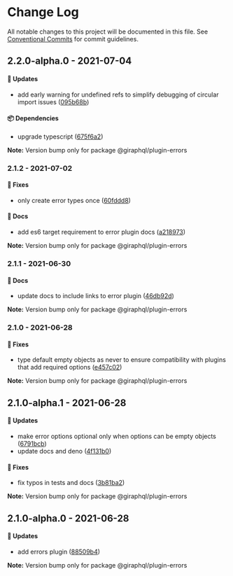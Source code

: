 # Change Log

All notable changes to this project will be documented in this file.
See [Conventional Commits](https://conventionalcommits.org) for commit guidelines.

## 2.2.0-alpha.0 - 2021-07-04

#### 🚀 Updates

- add early warning for undefined refs to simplify debugging of circular import issues ([095b68b](https://github.com/hayes/giraphql/commit/095b68b))

#### 📦 Dependencies

- upgrade typescript ([675f6a2](https://github.com/hayes/giraphql/commit/675f6a2))

**Note:** Version bump only for package @giraphql/plugin-errors





### 2.1.2 - 2021-07-02

#### 🐞 Fixes

- only create error types once ([60fddd8](https://github.com/hayes/giraphql/commit/60fddd8))

#### 📘 Docs

- add es6 target requirement to error plugin docs ([a218973](https://github.com/hayes/giraphql/commit/a218973))

**Note:** Version bump only for package @giraphql/plugin-errors





### 2.1.1 - 2021-06-30

#### 📘 Docs

- update docs to include links to error plugin ([46db92d](https://github.com/hayes/giraphql/commit/46db92d))

**Note:** Version bump only for package @giraphql/plugin-errors





### 2.1.0 - 2021-06-28

#### 🐞 Fixes

- type default empty objects as never to ensure compatibility with plugins that add required options ([e457c02](https://github.com/hayes/giraphql/commit/e457c02))

**Note:** Version bump only for package @giraphql/plugin-errors





## 2.1.0-alpha.1 - 2021-06-28

#### 🚀 Updates

- make error options optional only when options can be empty objects ([6791bcb](https://github.com/hayes/giraphql/commit/6791bcb))
- update docs and deno ([4f131b0](https://github.com/hayes/giraphql/commit/4f131b0))

#### 🐞 Fixes

- fix typos in tests and docs ([3b81ba2](https://github.com/hayes/giraphql/commit/3b81ba2))

**Note:** Version bump only for package @giraphql/plugin-errors





## 2.1.0-alpha.0 - 2021-06-28

#### 🚀 Updates

- add errors plugin ([88509b4](https://github.com/hayes/giraphql/commit/88509b4))

**Note:** Version bump only for package @giraphql/plugin-errors
